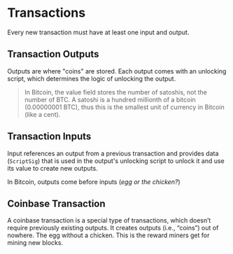 # Transactions

Every new transaction must have at least one input and output.

## Transaction Outputs

Outputs are where "coins" are stored. Each output comes with an unlocking script, which determines the logic of unlocking the output.

> In Bitcoin, the value field stores the number of satoshis, not the number of BTC. A satoshi is a hundred millionth of a bitcoin (0.00000001 BTC), thus this is the smallest unit of currency in Bitcoin (like a cent).

## Transaction Inputs

Input references an output from a previous transaction and provides data (`ScriptSig`) that is used in the output's unlocking script to unlock it and use its value to create new outputs.

In Bitcoin, outputs come before inputs (*egg or the chicken?*)

## Coinbase Transaction

A coinbase transaction is a special type of transactions, which doesn’t require previously existing outputs. It creates outputs (i.e., “coins”) out of nowhere. The egg without a chicken. This is the reward miners get for mining new blocks.